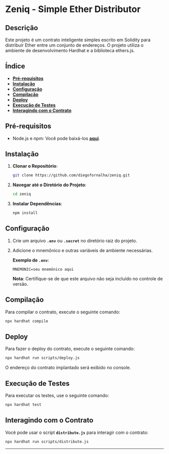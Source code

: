 # **Zeniq - Simple Ether Distributor**

## **Descrição**

Este projeto é um contrato inteligente simples escrito em Solidity para distribuir Ether entre um conjunto de endereços. O projeto utiliza o ambiente de desenvolvimento Hardhat e a biblioteca ethers.js.

## **Índice**

- **[Pré-requisitos](https://chat.openai.com/c/c9518ab3-74e3-4fbf-9cf1-d646b9210b11#pr%C3%A9-requisitos)**
- **[Instalação](https://chat.openai.com/c/c9518ab3-74e3-4fbf-9cf1-d646b9210b11#instala%C3%A7%C3%A3o)**
- **[Configuração](https://chat.openai.com/c/c9518ab3-74e3-4fbf-9cf1-d646b9210b11#configura%C3%A7%C3%A3o)**
- **[Compilação](https://chat.openai.com/c/c9518ab3-74e3-4fbf-9cf1-d646b9210b11#compila%C3%A7%C3%A3o)**
- **[Deploy](https://chat.openai.com/c/c9518ab3-74e3-4fbf-9cf1-d646b9210b11#deploy)**
- **[Execução de Testes](https://chat.openai.com/c/c9518ab3-74e3-4fbf-9cf1-d646b9210b11#execu%C3%A7%C3%A3o-de-testes)**
- **[Interagindo com o Contrato](https://chat.openai.com/c/c9518ab3-74e3-4fbf-9cf1-d646b9210b11#interagindo-com-o-contrato)**

## **Pré-requisitos**

- Node.js e npm: Você pode baixá-los **[aqui](https://nodejs.org/)**.

## **Instalação**

1. **Clonar o Repositório**:
    
    ```bash
    git clone https://github.com/diegofornalha/zeniq.git
    ```
    
2. **Navegar até o Diretório do Projeto**:
    
    ```bash
    cd zeniq
    ```
    
3. **Instalar Dependências**:
    
    ```bash
    npm install
    ```
    

## **Configuração**

1. Crie um arquivo **`.env`** ou **`.secret`** no diretório raiz do projeto.
2. Adicione o mnemônico e outras variáveis de ambiente necessárias.
    
    **Exemplo de `.env`**:
    
    ```env
    MNEMONIC=seu mnemônico aqui
    ```
    
    **Nota**: Certifique-se de que este arquivo não seja incluído no controle de versão.
    

## **Compilação**

Para compilar o contrato, execute o seguinte comando:

```bash
npx hardhat compile
```

## **Deploy**

Para fazer o deploy do contrato, execute o seguinte comando:

```bash
npx hardhat run scripts/deploy.js
```

O endereço do contrato implantado será exibido no console.

## **Execução de Testes**

Para executar os testes, use o seguinte comando:

```bash
npx hardhat test
```

## **Interagindo com o Contrato**

Você pode usar o script **`distribute.js`** para interagir com o contrato:

```bash
npx hardhat run scripts/distribute.js
```

---
